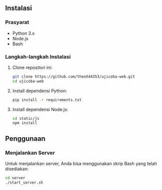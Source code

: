 ## Instalasi

### Prasyarat
- Python 3.x
- Node.js
- Bash

### Langkah-langkah Instalasi
1. Clone repositori ini:
    ```bash
    git clone https://github.com/theoX44353/ujicoba-web.git
    cd ujicoba-web
    ```

2. Install dependensi Python:
    ```bash
    pip install -r requirements.txt
    ```

3. Install dependensi Node.js:
    ```bash
    cd static/js
    npm install
    ```

## Penggunaan

### Menjalankan Server

Untuk menjalankan server, Anda bisa menggunakan skrip Bash yang telah disediakan:
```bash
cd server
./start_server.sh
